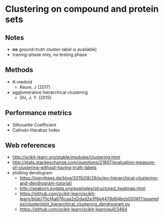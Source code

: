 # Clustering on compound and protein sets

## Notes
* **no** ground-truth cluster-label is available)
* traning-phase only, no testing phase

## Methods
* K-medoid
  * Keum, J (2017)
* agglomerative hierarchical clustering
  * Shi, J. Y. (2015)

## Performance metrics
* Silhouette Coefficient
* Calinski-Harabaz Index

## Web references
* http://scikit-learn.org/stable/modules/clustering.html
* http://stats.stackexchange.com/questions/21807/evaluation-measure-of-clustering-without-having-truth-labels
* plotting dendogram
  * https://joernhees.de/blog/2015/08/26/scipy-hierarchical-clustering-and-dendrogram-tutorial/
  * http://seaborn.pydata.org/examples/structured_heatmap.html
  * https://github.com/scikit-learn/scikit-learn/blob/70cf4a676caa2d2dad2e3f6e4478d64bcb0506f7/examples/cluster/plot_hierarchical_clustering_dendrogram.py
  * https://github.com/scikit-learn/scikit-learn/pull/3464
